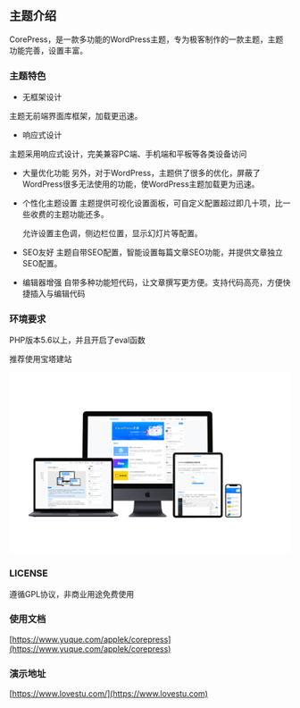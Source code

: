 ## 主题介绍
CorePress，是一款多功能的WordPress主题，专为极客制作的一款主题，主题功能完善，设置丰富。

### 主题特色

- 无框架设计

主题无前端界面库框架，加载更迅速。

* 响应式设计

主题采用响应式设计，完美兼容PC端、手机端和平板等各类设备访问

* 大量优化功能
  另外，对于WordPress，主题供了很多的优化，屏蔽了WordPress很多无法使用的功能，使WordPress主题加载更为迅速。

* 个性化主题设置
  主题提供可视化设置面板，可自定义配置超过即几十项，比一些收费的主题功能还多。

  允许设置主色调，侧边栏位置，显示幻灯片等配置。

* SEO友好
  主题自带SEO配置，智能设置每篇文章SEO功能，并提供文章独立SEO配置。

* 编辑器增强
  自带多种功能短代码，让文章撰写更方便。支持代码高亮，方便快捷插入与编辑代码

### 环境要求
PHP版本5.6以上，并且开启了eval函数

推荐使用宝塔建站

![corepress](/screenshot/corepresstheme.png)

### LICENSE 

遵循GPL协议，非商业用途免费使用  

### 使用文档

[https://www.yuque.com/applek/corepress](https://www.yuque.com/applek/corepress)



### 演示地址

[https://www.lovestu.com/](https://www.lovestu.com)  

